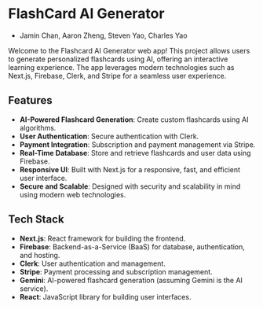 # FlashCard AI Generator

- Jamin Chan, Aaron Zheng, Steven Yao, Charles Yao

Welcome to the Flashcard AI Generator web app! This project allows users to generate personalized flashcards using AI, offering an interactive learning experience. The app leverages modern technologies such as Next.js, Firebase, Clerk, and Stripe for a seamless user experience.

## Features

- **AI-Powered Flashcard Generation**: Create custom flashcards using AI algorithms.
- **User Authentication**: Secure authentication with Clerk.
- **Payment Integration**: Subscription and payment management via Stripe.
- **Real-Time Database**: Store and retrieve flashcards and user data using Firebase.
- **Responsive UI**: Built with Next.js for a responsive, fast, and efficient user interface.
- **Secure and Scalable**: Designed with security and scalability in mind using modern web technologies.

## Tech Stack

- **Next.js**: React framework for building the frontend.
- **Firebase**: Backend-as-a-Service (BaaS) for database, authentication, and hosting.
- **Clerk**: User authentication and management.
- **Stripe**: Payment processing and subscription management.
- **Gemini**: AI-powered flashcard generation (assuming Gemini is the AI service).
- **React**: JavaScript library for building user interfaces.
